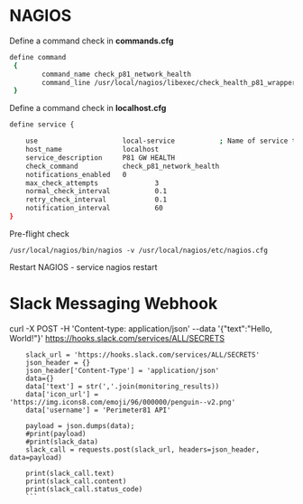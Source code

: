 # NAGIOS

Define a command check in **commands.cfg**

```bash
define command
 {
        command_name check_p81_network_health
        command_line /usr/local/nagios/libexec/check_health_p81_wrapper.sh
 }
```
  
Define a command check in **localhost.cfg**

```bash
define service {

    use                     local-service           ; Name of service template to use
    host_name               localhost
    service_description     P81 GW HEALTH
    check_command           check_p81_network_health
    notifications_enabled   0
    max_check_attempts              3
    normal_check_interval           0.1
    retry_check_interval            0.1
    notification_interval           60
}
```

Pre-flight check
```
/usr/local/nagios/bin/nagios -v /usr/local/nagios/etc/nagios.cfg
```

Restart NAGIOS - service nagios restart


# Slack Messaging Webhook

 
curl -X POST -H 'Content-type: application/json' --data '{"text":"Hello, World!"}' https://hooks.slack.com/services/ALL/SECRETS
    


```
    slack_url = 'https://hooks.slack.com/services/ALL/SECRETS'
    json_header = {}
    json_header['Content-Type'] = 'application/json'
    data={}
    data['text'] = str(','.join(monitoring_results))
    data['icon_url'] = 'https://img.icons8.com/emoji/96/000000/penguin--v2.png'
    data['username'] = 'Perimeter81 API'

    payload = json.dumps(data);
    #print(payload)
    #print(slack_data)
    slack_call = requests.post(slack_url, headers=json_header, data=payload)

    print(slack_call.text)
    print(slack_call.content)
    print(slack_call.status_code)
    ```
